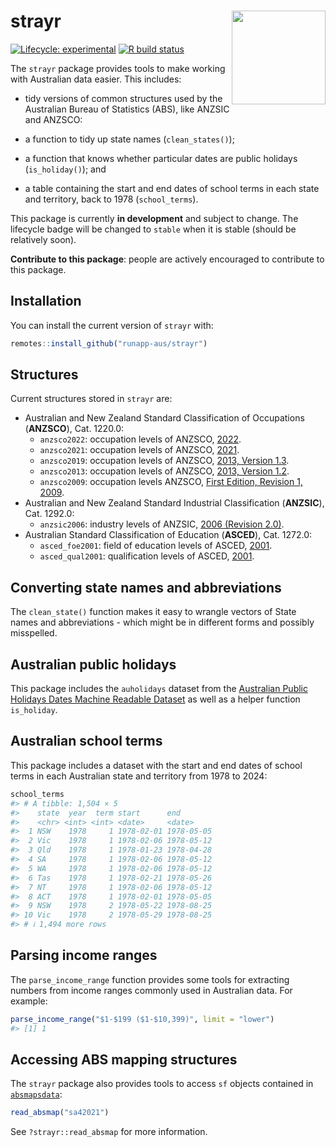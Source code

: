 
<!-- README.md is generated from README.Rmd. Please edit that file -->

# strayr <img src="man/figures/logo.png" align="right" style="height:150px"/>

<!-- badges: start -->

[![Lifecycle:
experimental](https://img.shields.io/badge/lifecycle-experimental-orange.svg)](https://www.tidyverse.org/lifecycle/#experimental)
[![R build
status](https://github.com/runapp-aus/strayr/workflows/R-CMD-check/badge.svg)](https://github.com/runapp-aus/strayr/actions)

<!-- badges: end -->

The `strayr` package provides tools to make working with Australian data
easier. This includes:

- tidy versions of common structures used by the Australian Bureau of
  Statistics (ABS), like ANZSIC and ANZSCO:

- a function to tidy up state names (`clean_states()`);

- a function that knows whether particular dates are public holidays
  (`is_holiday()`); and

- a table containing the start and end dates of school terms in each
  state and territory, back to 1978 (`school_terms`).

This package is currently **in development** and subject to change. The
lifecycle badge will be changed to `stable` when it is stable (should be
relatively soon).

**Contribute to this package**: people are actively encouraged to
contribute to this package.

## Installation

You can install the current version of `strayr` with:

``` r
remotes::install_github("runapp-aus/strayr")
```

## Structures

Current structures stored in `strayr` are:

- Australian and New Zealand Standard Classification of Occupations
  (**ANZSCO**), Cat. 1220.0:
  - `anzsco2022`: occupation levels of ANZSCO,
    [2022](https://www.abs.gov.au/statistics/classifications/anzsco-australian-and-new-zealand-standard-classification-occupations/2022).
  - `anzsco2021`: occupation levels of ANZSCO,
    [2021](https://www.abs.gov.au/statistics/classifications/anzsco-australian-and-new-zealand-standard-classification-occupations/2021).
  - `anzsco2019`: occupation levels of ANZSCO, [2013, Version
    1.3](https://www.abs.gov.au/AUSSTATS/abs@.nsf/allprimarymainfeatures/FCC055588D3EBA19CA2584A8000E7889?opendocument).
  - `anzsco2013`: occupation levels of ANZSCO, [2013, Version
    1.2](https://www.abs.gov.au/AUSSTATS/abs@.nsf/allprimarymainfeatures/4AF138F6DB4FFD4BCA2571E200096BAD?opendocument).
  - `anzsco2009`: occupation levels ANZSCO, [First Edition, Revision 1,
    2009](https://www.abs.gov.au/AUSSTATS/abs@.nsf/DetailsPage/1220.0First%20Edition,%20Revision%201?OpenDocument).
- Australian and New Zealand Standard Industrial Classification
  (**ANZSIC**), Cat. 1292.0:
  - `anzsic2006`: industry levels of ANZSIC, [2006 (Revision
    2.0)](https://www.abs.gov.au/statistics/classifications/australian-and-new-zealand-standard-industrial-classification-anzsic/2006-revision-2-0).
- Australian Standard Classification of Education (**ASCED**), Cat.
  1272.0:
  - `asced_foe2001`: field of education levels of ASCED,
    [2001](https://www.abs.gov.au/ausstats/abs@.nsf/mf/1272.0).
  - `asced_qual2001`: qualification levels of ASCED,
    [2001](https://www.abs.gov.au/ausstats/abs@.nsf/mf/1272.0).

## Converting state names and abbreviations

The `clean_state()` function makes it easy to wrangle vectors of State
names and abbreviations - which might be in different forms and possibly
misspelled.

## Australian public holidays

This package includes the `auholidays` dataset from the [Australian
Public Holidays Dates Machine Readable
Dataset](https://data.gov.au/data/dataset/australian-holidays-machine-readable-dataset)
as well as a helper function `is_holiday`.

## Australian school terms

This package includes a dataset with the start and end dates of school
terms in each Australian state and territory from 1978 to 2024:

``` r
school_terms
#> # A tibble: 1,504 × 5
#>    state  year  term start      end       
#>    <chr> <int> <int> <date>     <date>    
#>  1 NSW    1978     1 1978-02-01 1978-05-05
#>  2 Vic    1978     1 1978-02-06 1978-05-12
#>  3 Qld    1978     1 1978-01-23 1978-04-28
#>  4 SA     1978     1 1978-02-06 1978-05-12
#>  5 WA     1978     1 1978-02-06 1978-05-12
#>  6 Tas    1978     1 1978-02-21 1978-05-26
#>  7 NT     1978     1 1978-02-06 1978-05-12
#>  8 ACT    1978     1 1978-02-01 1978-05-05
#>  9 NSW    1978     2 1978-05-22 1978-08-25
#> 10 Vic    1978     2 1978-05-29 1978-08-25
#> # ℹ 1,494 more rows
```

## Parsing income ranges

The `parse_income_range` function provides some tools for extracting
numbers from income ranges commonly used in Australian data. For
example:

``` r
parse_income_range("$1-$199 ($1-$10,399)", limit = "lower")
#> [1] 1
```

## Accessing ABS mapping structures

The `strayr` package also provides tools to access `sf` objects
contained in [`absmapsdata`](https://github.com/wfmackey/absmapsdata):

``` r
read_absmap("sa42021")
```

See `?strayr::read_absmap` for more information.
